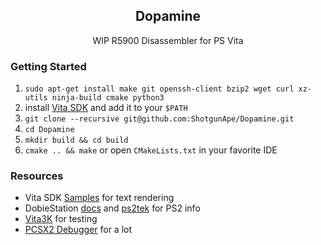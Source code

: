 <h2 align=center> Dopamine </h2>

<p align=center> WIP R5900 Disassembler for PS Vita </p>

### Getting Started
1. `sudo apt-get install make git openssh-client bzip2 wget curl xz-utils ninja-build cmake python3`
2. install [Vita SDK](https://vitasdk.org/) and add it to your `$PATH`
3. `git clone --recursive git@github.com:ShotgunApe/Dopamine.git`
4. `cd Dopamine`
5. `mkdir build && cd build`
6. `cmake .. && make` or open `CMakeLists.txt` in your favorite IDE

### Resources
- Vita SDK [Samples](https://github.com/vitasdk/samples) for text rendering
- DobieStation [docs](https://github.com/PSI-Rockin/DobieStation/wiki) and [ps2tek](https://psi-rockin.github.io/ps2tek/) for PS2 info
- [Vita3K](https://github.com/Vita3K/Vita3K/) for testing
- [PCSX2 Debugger](https://github.com/PCSX2/pcsx2) for a lot
